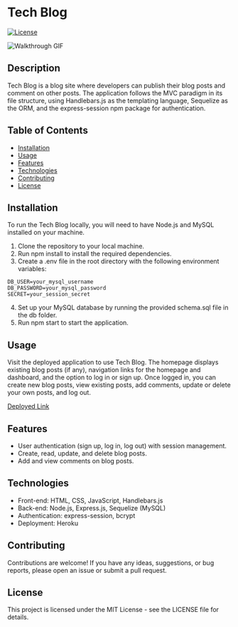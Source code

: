 # Tech Blog

[![License](https://img.shields.io/badge/License-MIT-yellow.svg)](https://opensource.org/licenses/MIT)

![Walkthrough GIF](assets/tech_walkthrough.gif)

## Description
Tech Blog is a blog site where developers can publish their blog posts and comment on other posts. The application follows the MVC paradigm in its file structure, using Handlebars.js as the templating language, Sequelize as the ORM, and the express-session npm package for authentication.

## Table of Contents
- [Installation](#installation)
- [Usage](#usage)
- [Features](#features)
- [Technologies](#technologies)
- [Contributing](#contributing)
- [License](#license)

## Installation
To run the Tech Blog locally, you will need to have Node.js and MySQL installed on your machine.

1. Clone the repository to your local machine.
2. Run npm install to install the required dependencies.
3. Create a .env file in the root directory with the following environment variables:
```DB_NAME=your_database_name
DB_USER=your_mysql_username
DB_PASSWORD=your_mysql_password
SECRET=your_session_secret
```
4. Set up your MySQL database by running the provided schema.sql file in the db folder.
5. Run npm start to start the application.
## Usage
Visit the deployed application to use Tech Blog. The homepage displays existing blog posts (if any), navigation links for the homepage and dashboard, and the option to log in or sign up. Once logged in, you can create new blog posts, view existing posts, add comments, update or delete your own posts, and log out.

[Deployed Link](https://tech-blog-2023-07-31-cd0117d1e184.herokuapp.com/dashboard)

## Features
- User authentication (sign up, log in, log out) with session management.
- Create, read, update, and delete blog posts.
- Add and view comments on blog posts.
## Technologies
- Front-end: HTML, CSS, JavaScript, Handlebars.js
- Back-end: Node.js, Express.js, Sequelize (MySQL)
- Authentication: express-session, bcrypt
- Deployment: Heroku


## Contributing
Contributions are welcome! If you have any ideas, suggestions, or bug reports, please open an issue or submit a pull request.

## License
This project is licensed under the MIT License - see the LICENSE file for details.
